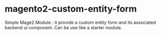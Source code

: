 # magento2-custom-entity-form

Simple Mage2 Module : it provide a custom entity form and its associated backend ui component. Can be use like a starter
module.
